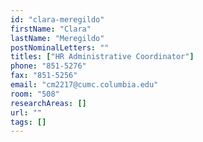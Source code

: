 ```yaml
---
id: "clara-meregildo"
firstName: "Clara"
lastName: "Meregildo"
postNominalLetters: ""
titles: ["HR Administrative Coordinator"]
phone: "851-5276"
fax: "851-5256"
email: "cm2217@cumc.columbia.edu"
room: "508"
researchAreas: []
url: ""
tags: []
---
```

